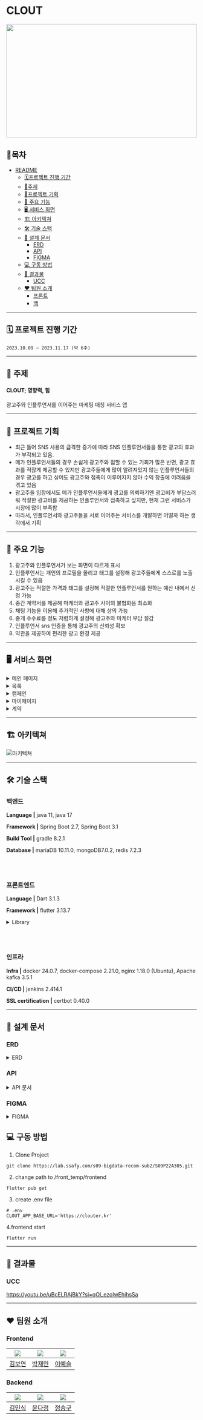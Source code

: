 # CLOUT
<img src="/readme/Clout_Logo.png" width="100%" height="300px"/>


## 📖목차
- [README](#readme)
	- [🗓프로젝트 진행 기간](#-프로젝트-진행-기간)
	- [📑주제](#-주제)
	- [🎉프로젝트 기획](#-프로젝트-기획)
	- [🔑 주요 기능](#-주요-기능)
	- [🖥 서비스 화면](#-서비스-화면)
	- [🏗️ 아키텍쳐](#-아키텍쳐)
	- [🛠 기술 스택](#-기술-스택)
	- [📝 설계 문서](#-설계-문서)
	    - [ERD](#erd)
	    - [API](#api)
        - [FIGMA](#FIGMA)
	- [💻 구동 방법](#-구동-방법)
	- [💾 결과물](#-결과물)
	    - [UCC](#UCC)
	- [❤ 팀원 소개](#-팀원-소개)
		- [프론트](#프론트)
		- [백](#백)
<!-- <small><i><a href='http://ecotrust-canada.github.io/markdown-toc/'>Table of contents generated with markdown-toc</a></i></small> -->


---
## 🗓 프로젝트 진행 기간
`2023.10.09 ~ 2023.11.17 (약 6주)`

---
## 📑 주제
#### CLOUT; 영향력, 힘
광고주와 인플루언서를 이어주는 마케팅 매칭 서비스 앱

---
## 🎉 프로젝트 기획
* 최근 들어 SNS 사용의 급격한 증가에 따라 SNS 인플루언서들을 통한 광고의 효과가 부각되고 있음. 
* 메가 인플루언서들의 경우 손쉽게 광고주와 접할 수 있는 기회가 많은 반면, 광고 효과를 적잖게 제공할 수 있지만 광고주들에게 많이 알려져있지 않는 인플루언서들의 경우 광고를 하고 싶어도 광고주와 접촉이 이루어지지 않아 수익 창출에 어려움을 겪고 있음
* 광고주들 입장에서도 메가 인플루언서들에게 광고를 의뢰하기엔 광고비가 부담스러워 적절한 광고비를 제공하는 인플루언서와 접촉하고 싶지만, 현재 그런 서비스가 시장에 많이 부족함
* 따라서, 인플루언서와 광고주들을 서로 이어주는 서비스를 개발하면 어떨까 하는 생각에서 기획

---
## 🔑 주요 기능
1. 광고주와 인플루언서가 보는 화면이 다르게 표시
2. 인플루언서는 개인의 프로필을 올리고 태그를 설정해 광고주들에게 스스로를 노출시킬 수 있음
3. 광고주는 적절한 가격과 태그를 설정해 적절한 인플루언서를 원하는 예산 내에서 선정 가능
4. 중간 계약서를 제공해 마케터와 광고주 사이의 불협화음 최소화
5. 채팅 기능을 이용해 추가적인 사항에 대해 상의 가능
6. 중개 수수료를 정도 저렴하게 설정해 광고주와 마케터 부담 절감
7. 인플루언서 sns 인증을 통해 광고주의 신뢰성 확보
8. 약관을 제공하여 편리한 광고 환경 제공


---
## 🖥 서비스 화면

<details>
<summary>메인 페이지</summary>
<div markdown="1">       
    <img src="/readme/1.png" alt="랜딩"/>
    <img src="/readme/2.png" alt="랜딩"/>
</div>
</details>

<details>
<summary>목록</summary>
<div markdown="1">       
    <img src="/readme/3.png" alt="목록"/>
    <img src="/readme/4.png" alt="목록"/>
</div>
</details>

<details>
<summary>캠페인</summary>
<div markdown="1">       
    <img src="/readme/5-1.png" alt="캠페인"/>
</div>
</details>


<details>
<summary>마이페이지</summary>
<div markdown="1">       
    <img src="/readme/6.png" alt="마이페이지"/>
    <img src="/readme/7-1.png" alt="마이페이지"/>
    <img src="/readme/7-2.png" alt="마이페이지"/>
    <img src="/readme/11.png" alt="마이페이지"/>
</div>
</details>

<details>
<summary>계약</summary>
<div markdown="1">       
    <img src="/readme/8.png" alt="계약"/>
    <img src="/readme/9.png" alt="계약"/>
    <img src="/readme/10.png" alt="계약"/>
</div>
</details>


---
## 🏗️ 아키텍쳐

<img src="/readme/arch.png" alt="아키텍쳐"/>

---
## 🛠 기술 스택
### 백엔드

**Language |** java 11, java 17

**Framework |** Spring Boot 2.7, Spring Boot 3.1

**Build Tool |** gradle 8.2.1

**Database |** mariaDB 10.11.0, mongoDB7.0.2, redis 7.2.3 


<br></br>
### 프론트엔드

**Language |** Dart  3.1.3

**Framework |** flutter 3.13.7 
    
<details>
<summary>Library </summary>
<div markdown="1">       
  numberpicker: ^2.1.2
  cupertino_icons: ^1.0.2
  google_fonts: ^6.1.0
  percent_indicator: ^4.0.1
  intl: ^0.18.1
  syncfusion_flutter_sliders: ^23.1.42
  syncfusion_flutter_core: ^23.1.42
  flutter_launcher_icons: ^0.13.1
  syncfusion_flutter_datepicker: ^23.1.43
  dropdown_button2: ^2.3.9
  multi_select_flutter: ^4.1.3
  animated_toggle_switch: ^0.8.0
  image_picker: ^1.0.4
  multiple_images_picker: ^1.0.1
  permission_handler: ^11.0.1
  multi_image_picker: ^4.8.01
  flutter_riverpod: ^2.4.4
  fluttertoast: ^8.2.2
  signature: ^5.4.0
  syncfusion_flutter_signaturepad: ^23.1.42
  image_gallery_saver: ^2.0.3
  change_app_package_name: ^1.1.0
  url_launcher: ^6.2.1
  carousel_slider: ^4.2.1
  flutter_inset_box_shadow: ^1.0.8
  flutter_animate: ^4.2.0+1
  stomp_dart_client: ^1.0.0
  web_socket_channel: ^2.4.0
  daum_postcode_search: ^0.0.2
  flutter_inappwebview: ^5.7.2+3
  infinite_scroll_pagination: ^4.0.0
  currency_text_input_formatter: ^2.1.10
  brasil_fields: ^1.14.0
  firebase_core: ^2.21.0
  firebase_messaging: ^14.7.3
  flutter_local_notifications: ^16.1.0
  syncfusion_flutter_pdf: ^23.1.43
  open_file: ^3.3.2
  flutter_staggered_grid_view: ^0.7.0
  loading_indicator: ^3.1.1
  flutter_dotenv: ^5.1.0
  http: ^1.1.0
  pinput: ^3.0.1
  format: ^1.4.0
  flutter_animated_icons: ^1.0.1
  http_status_code: ^0.0.2
  shared_preferences: ^2.2.2
  dio: ^5.3.3
  http_parser: ^4.0.2
  flutter_cache_manager: ^3.3.1
  path_provider: ^2.1.1
  device_info: ^2.0.0
</div>
</details>

<br></br>
### 인프라

**Infra |** docker 24.0.7, docker-compose 2.21.0, nginx 1.18.0 (Ubuntu), Apache kafka 3.5.1

**CI/CD |** jenkins 2.414.1

**SSL certification |** certbot 0.40.0

</details>

---
## 📝 설계 문서

### ERD
<details>
<summary>ERD</summary>
<div markdown="1">       
    <img src="/readme/erd.png" alt="ERD 페이지"/>
</div>
</details>


### API
<details>
<summary>API 문서</summary>
<div markdown="1">       
    <img src="/readme/api.png" alt="전체 문서 페이지"/>
</div>
</details>


### FIGMA
<details>
<summary>FIGMA</summary>

https://www.figma.com/file/WjO2jnGE6aETJN6TuhmHYj/CLOUT?type=design&node-id=0%3A1&mode=design&t=W1Kq05ieH90WM4hs-1

</details> 

## 💻 구동 방법

1. Clone Project

```
git clone https://lab.ssafy.com/s09-bigdata-recom-sub2/S09P22A305.git
```

2. change path to /front_temp/frontend

```
flutter pub get
```
3. create .env file

```
# .env
CLOUT_APP_BASE_URL='https://clouter.kr'
```
4.frontend start

```
flutter run
```

---
## 💾 결과물
    
### UCC
https://youtu.be/uBcELRAjBkY?si=qOI_ezoIwEhihsSa

---
## ❤ 팀원 소개

### Frontend
|![](https://avatars.githubusercontent.com/u/122425985?v=4)|![](https://avatars.githubusercontent.com/u/113920259?v=4)|![](https://avatars.githubusercontent.com/u/89983177?v=4)|
|:---------:|:--------:|:--------:|
| [김보연](https://github.com/Boyeon-Kimm)| [박재민](https://github.com/Jaemin-Park9708)|[이예슬](https://github.com/dontk1llme)|


### Backend

|![](https://avatars.githubusercontent.com/u/102864363?v=4)|![](https://avatars.githubusercontent.com/u/58822617?v=4)| ![](https://avatars.githubusercontent.com/u/81962036?v=4)| 
|:---------:|:--------:|:---------:|
| [김민식](https://github.com/DUDINGDDI)| [윤다정](https://github.com/DJ-archive) | [정승구](https://github.com/jsggo2001)| 